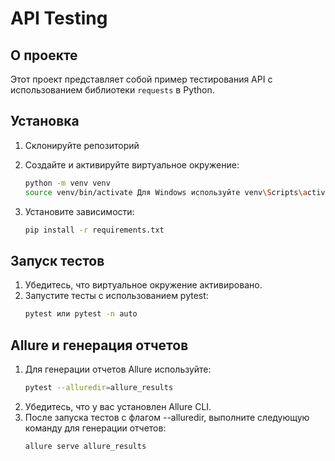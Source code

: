 # <Yandex Scooter> API Testing

## О проекте

Этот проект представляет собой пример тестирования API с использованием библиотеки `requests` в Python.

## Установка

1. Склонируйте репозиторий

2. Создайте и активируйте виртуальное окружение:
   ```bash
   python -m venv venv
   source venv/bin/activate Для Windows используйте venv\Scripts\activate

3. Установите зависимости:
   ```bash
   pip install -r requirements.txt

## Запуск тестов

1. Убедитесь, что виртуальное окружение активировано.
2. Запустите тесты с использованием pytest:
   ```bash
   pytest или pytest -n auto

## Allure и генерация отчетов

1. Для генерации отчетов Allure используйте:
   ```bash
   pytest --alluredir=allure_results
2. Убедитесь, что у вас установлен Allure CLI.
3. После запуска тестов с флагом --alluredir, выполните следующую команду для генерации отчетов:
   ```bash
   allure serve allure_results